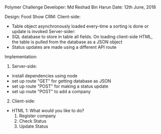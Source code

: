 Polymer Challenge
Developer: Md Reshad Bin Harun
Date: 12th June, 2018

Design:
Food Show CRM:
Client-side:
* Table object asynchronously loaded every-time a sorting is done or update is invoked
Server-sider:
* SQL database to store in table all fields. On loading client-side HTML, the table is pulled from the database as a JSON object
* Status updates are made using a different API route

Implementation:
1. Server-side:
* install dependencies using node
* set up route "GET" for getting database as JSON
* set up route "POST" for making a status update
* set up route "POST" to add a company

2. Client-side:
* HTML 1:
What would you like to do?
    1. Register company
    2. Check Status
    3. Update Status
